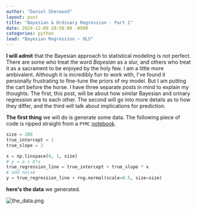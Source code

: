 ```yaml
---
author: "Daniel Sherwood"
layout: post
title: "Bayesian & Ordinary Regression - Part 1"
date: 2024-12-09 20:58:00 -0500
categories: python
lead: "Bayesian Regression ~ OLS"
--- 
```

**I will admit** that the Bayesian approach to statistical modeling is not perfect. There are some who treat the word _Bayesian_ 
as a slur, and others who treat it as a sacrament to be enjoyed by the holy few. I am a little more ambivalent. Although it
is incredibly fun to work with, I've found it personally frustrating to fine-tune the priors of my model. But I am putting 
the cart before the horse. I have three separate posts in mind to explain my thoughts. The first, this post, will be about 
how similar Bayesian and orinary regression are to each other. The second will go into more details as to how they differ, 
and the third will talk about implications for prediction. 

**The first thing** we will do is generate some data. The following piece of code is ripped straight from a `PYMC` [notebook](https://www.pymc.io/projects/docs/en/stable/learn/core_notebooks/GLM_linear.html). 

```python
size = 200
true_intercept = 1
true_slope = 2

x = np.linspace(0, 1, size)
# y = a + b*x
true_regression_line = true_intercept + true_slope * x
# add noise
y = true_regression_line + rng.normal(scale=0.5, size=size)
```
**here's the data** we generated.

![the_data.png](/assests/images/the_data.png)
